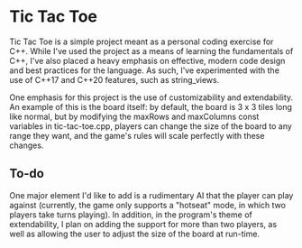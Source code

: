 # Tic Tac Toe

Tic Tac Toe is a simple project meant as a personal coding exercise for C++. While I've used the project as a means of learning the fundamentals of C++, I've also placed a heavy emphasis on effective, modern code design and best practices for the language. As such, I've experimented with the use of C++17 and C++20 features, such as string_views.

One emphasis for this project is the use of customizability and extendability. An example of this is the board itself: by default, the board is 3 x 3 tiles long like normal, but by modifying the maxRows and maxColumns const variables in tic-tac-toe.cpp, players can change the size of the board to any range they want, and the game's rules will scale perfectly with these changes.

## To-do

One major element I'd like to add is a rudimentary AI that the player can play against (currently, the game only supports a "hotseat" mode, in which two players take turns playing). In addition, in the program's theme of extendability, I plan on adding the support for more than two players, as well as allowing the user to adjust the size of the board at run-time.

